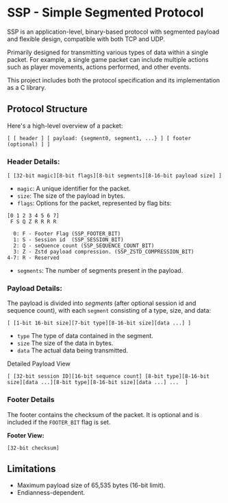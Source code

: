 # SSP - Simple Segmented Protocol

SSP is an application-level, binary-based protocol with segmented payload and flexible design, compatible with both TCP and UDP.

Primarily designed for transmitting various types of data within a single packet. For example, a single game packet can include multiple actions such as player movements, actions performed, and other events.

This project includes both the protocol specification and its implementation as a C library.

## Protocol Structure
Here's a high-level overview of a packet:
```
[ [ header ] [ payload: {segment0, segment1, ...} ] [ footer (optional) ] ]
```
### Header Details:
```
[ [32-bit magic][8-bit flags][8-bit segments][8-16-bit payload size] ]
```
- `magic`: A unique identifier for the packet.
- `size`: The size of the payload in bytes.
- `flags`: Options for the packet, represented by flag bits:
```
[0 1 2 3 4 5 6 7]
 F S Q Z R R R R

  0: F - Footer Flag (SSP_FOOTER_BIT)
  1: S - Session id  (SSP_SESSION_BIT)
  2: Q - seQuence count (SSP_SEQUENCE_COUNT_BIT)
  3: Z - Zstd payload compression. (SSP_ZSTD_COMPRESSION_BIT)
4-7: R - Reserved

```
- `segments`: The number of segments present in the payload.
### Payload Details:

The payload is divided into _segments_ (after optional session id and sequence count), with each `segment` consisting of a type, size, and data:
```
[ [1-bit 16-bit size][7-bit type][8-16-bit size][data ...] ]
```
- `type` The type of data contained in the segment.
- `size` The size of the data in bytes.
- `data` The actual data being transmitted.

Detailed Payload View
```
[ [32-bit session ID][16-bit sequence count] [8-bit type][8-16-bit size][data ...][8-bit type][8-16-bit size][data ...] ...  ]
```

### Footer Details

The footer contains the checksum of the packet. It is optional and is included if the `FOOTER_BIT` flag is set.

**Footer View:**
```
[32-bit checksum]
```
## Limitations
- Maximum payload size of 65,535 bytes (16-bit limit).
- Endianness-dependent.
